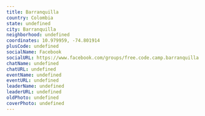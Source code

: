 ```yaml
---
title: Barranquilla
country: Colombia
state: undefined
city: Barranquilla
neighborhood: undefined
coordinates: 10.979959, -74.801914
plusCode: undefined
socialName: Facebook
socialURL: https://www.facebook.com/groups/free.code.camp.barranquilla.co
chatName: undefined
chatURL: undefined
eventName: undefined
eventURL: undefined
leaderName: undefined
leaderURL: undefined
oldPhoto: undefined
coverPhoto: undefined
---
```

